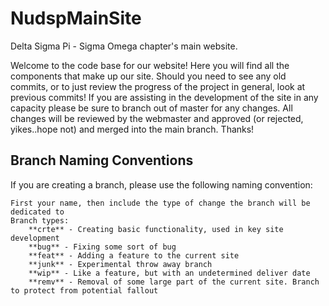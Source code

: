 # NudspMainSite
Delta Sigma Pi - Sigma Omega chapter's main website.  
  
Welcome to the code base for our website! Here you will find all the components that make up our site. Should you need to see any old commits, or to just review the progress of the project in general, look at previous commits! If you are assisting in the development of the site in any capacity please be sure to branch out of master for any changes. All changes will be reviewed by the webmaster and approved (or rejected, yikes..hope not) and merged into the main branch. Thanks! 

## Branch Naming Conventions
If you are creating a branch, please use the following naming convention:  
  
    First your name, then include the type of change the branch will be dedicated to  
    Branch types:  
        **crte** - Creating basic functionality, used in key site development  
        **bug** - Fixing some sort of bug  
        **feat** - Adding a feature to the current site  
        **junk** - Experimental throw away branch  
        **wip** - Like a feature, but with an undetermined deliver date  
        **remv** - Removal of some large part of the current site. Branch to protect from potential fallout  
